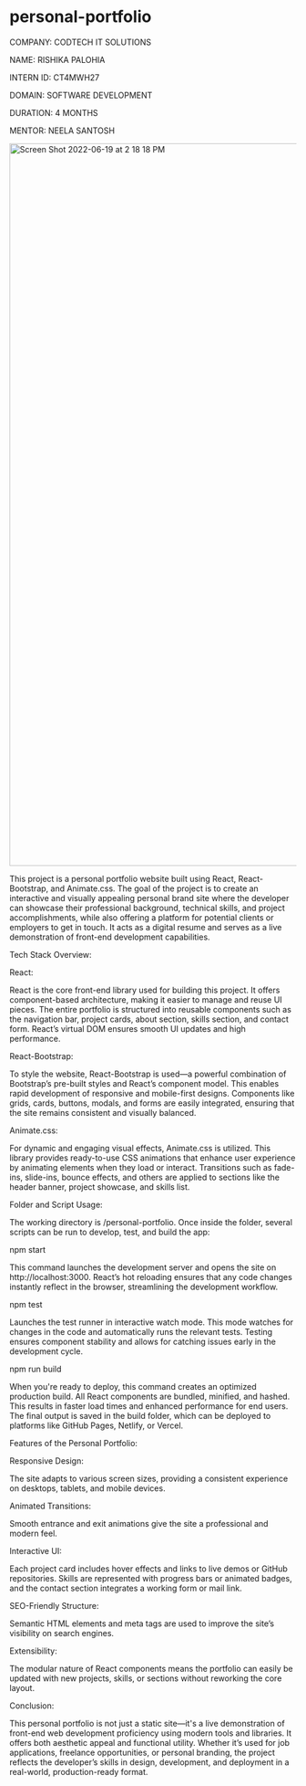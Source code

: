 # personal-portfolio

COMPANY: CODTECH IT SOLUTIONS

NAME: RISHIKA PALOHIA

INTERN ID: CT4MWH27

DOMAIN: SOFTWARE DEVELOPMENT

DURATION: 4 MONTHS

MENTOR: NEELA SANTOSH

<img width="1266" alt="Screen Shot 2022-06-19 at 2 18 18 PM" src="/Users/rishikapalohia/Desktop/personal-portfolio/src/assets/img">


This project is a personal portfolio website built using React, React-Bootstrap, and Animate.css. The goal of the project is to create an interactive and visually appealing personal brand site where the developer can showcase their professional background, technical skills, and project accomplishments, while also offering a platform for potential clients or employers to get in touch. It acts as a digital resume and serves as a live demonstration of front-end development capabilities.

Tech Stack Overview:

React:

React is the core front-end library used for building this project. It offers component-based architecture, making it easier to manage and reuse UI pieces. The entire portfolio is structured into reusable components such as the navigation bar, project cards, about section, skills section, and contact form. React’s virtual DOM ensures smooth UI updates and high performance.

React-Bootstrap:

To style the website, React-Bootstrap is used—a powerful combination of Bootstrap’s pre-built styles and React’s component model. This enables rapid development of responsive and mobile-first designs. Components like grids, cards, buttons, modals, and forms are easily integrated, ensuring that the site remains consistent and visually balanced.

Animate.css:

For dynamic and engaging visual effects, Animate.css is utilized. This library provides ready-to-use CSS animations that enhance user experience by animating elements when they load or interact. Transitions such as fade-ins, slide-ins, bounce effects, and others are applied to sections like the header banner, project showcase, and skills list.

Folder and Script Usage:

The working directory is /personal-portfolio. Once inside the folder, several scripts can be run to develop, test, and build the app:

npm start

This command launches the development server and opens the site on http://localhost:3000. React’s hot reloading ensures that any code changes instantly reflect in the browser, streamlining the development workflow.

npm test

Launches the test runner in interactive watch mode. This mode watches for changes in the code and automatically runs the relevant tests. Testing ensures component stability and allows for catching issues early in the development cycle.

npm run build

When you're ready to deploy, this command creates an optimized production build. All React components are bundled, minified, and hashed. This results in faster load times and enhanced performance for end users. The final output is saved in the build folder, which can be deployed to platforms like GitHub Pages, Netlify, or Vercel.

Features of the Personal Portfolio:

Responsive Design:

The site adapts to various screen sizes, providing a consistent experience on desktops, tablets, and mobile devices.

Animated Transitions:

Smooth entrance and exit animations give the site a professional and modern feel.

Interactive UI:

Each project card includes hover effects and links to live demos or GitHub repositories. Skills are represented with progress bars or animated badges, and the contact section integrates a working form or mail link.

SEO-Friendly Structure:

Semantic HTML elements and meta tags are used to improve the site’s visibility on search engines.

Extensibility:

The modular nature of React components means the portfolio can easily be updated with new projects, skills, or sections without reworking the core layout.

Conclusion:

This personal portfolio is not just a static site—it's a live demonstration of front-end web development proficiency using modern tools and libraries. It offers both aesthetic appeal and functional utility. Whether it’s used for job applications, freelance opportunities, or personal branding, the project reflects the developer’s skills in design, development, and deployment in a real-world, production-ready format.
